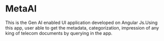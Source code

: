 # MetaAI
This is the Gen AI enabled UI application developed on Angular Js.Using this app, user able to get the metadata, categorization, impression of any king of telecom documents by querying  in the app.
